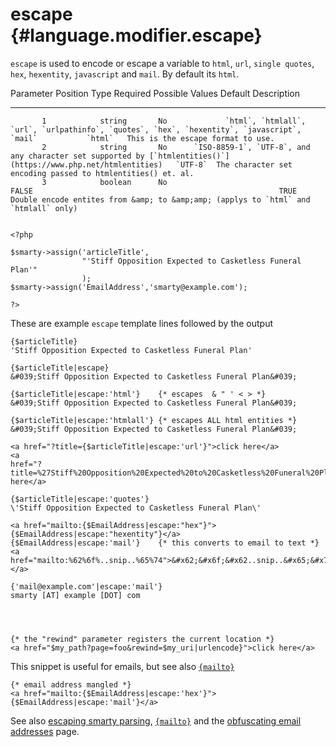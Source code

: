 escape {#language.modifier.escape}
======

`escape` is used to encode or escape a variable to `html`, `url`,
`single quotes`, `hex`, `hexentity`, `javascript` and `mail`. By default
its `html`.

   Parameter Position    Type     Required                                                Possible Values                                                 Default  Description
  -------------------- --------- ---------- ------------------------------------------------------------------------------------------------------------ --------- -------------------------------------------------------------------------------------
           1            string       No             `html`, `htmlall`, `url`, `urlpathinfo`, `quotes`, `hex`, `hexentity`, `javascript`, `mail`           `html`   This is the escape format to use.
           2            string       No      `ISO-8859-1`, `UTF-8`, and any character set supported by [`htmlentities()`](https://www.php.net/htmlentities)   `UTF-8`  The character set encoding passed to htmlentities() et. al.
           3            boolean      No                                                        FALSE                                                       TRUE    Double encode entites from &amp; to &amp;amp; (applys to `html` and `htmlall` only)


    <?php

    $smarty->assign('articleTitle',
                    "'Stiff Opposition Expected to Casketless Funeral Plan'"
                    );
    $smarty->assign('EmailAddress','smarty@example.com');

    ?>

       

These are example `escape` template lines followed by the output


    {$articleTitle}
    'Stiff Opposition Expected to Casketless Funeral Plan'

    {$articleTitle|escape}
    &#039;Stiff Opposition Expected to Casketless Funeral Plan&#039;

    {$articleTitle|escape:'html'}    {* escapes  & " ' < > *}
    &#039;Stiff Opposition Expected to Casketless Funeral Plan&#039;

    {$articleTitle|escape:'htmlall'} {* escapes ALL html entities *}
    &#039;Stiff Opposition Expected to Casketless Funeral Plan&#039;

    <a href="?title={$articleTitle|escape:'url'}">click here</a>
    <a
    href="?title=%27Stiff%20Opposition%20Expected%20to%20Casketless%20Funeral%20Plan%27">click here</a>

    {$articleTitle|escape:'quotes'}
    \'Stiff Opposition Expected to Casketless Funeral Plan\'

    <a href="mailto:{$EmailAddress|escape:"hex"}">{$EmailAddress|escape:"hexentity"}</a>
    {$EmailAddress|escape:'mail'}    {* this converts to email to text *}
    <a href="mailto:%62%6f%..snip..%65%74">&#x62;&#x6f;&#x62..snip..&#x65;&#x74;</a>

    {'mail@example.com'|escape:'mail'}
    smarty [AT] example [DOT] com

       


    {* the "rewind" parameter registers the current location *}
    <a href="$my_path?page=foo&rewind=$my_uri|urlencode}">click here</a>

       

This snippet is useful for emails, but see also
[`{mailto}`](#language.function.mailto)


    {* email address mangled *}
    <a href="mailto:{$EmailAddress|escape:'hex'}">{$EmailAddress|escape:'mail'}</a>

       

See also [escaping smarty parsing](#language.escaping),
[`{mailto}`](#language.function.mailto) and the [obfuscating email
addresses](#tips.obfuscating.email) page.
